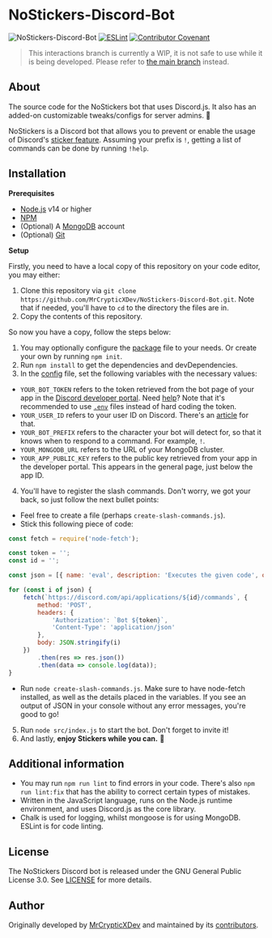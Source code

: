 # NoStickers-Discord-Bot
![NoStickers-Discord-Bot](https://socialify.git.ci/MrCrypticXDev/NoStickers-Discord-Bot/image?description=1&forks=1&issues=1&language=1&logo=https%3A%2F%2Fim-an.explorer.workers.dev%2FPgaUZal.png&owner=1&pattern=Circuit%20Board&pulls=1&stargazers=1&theme=Light)
[![ESLint](https://github.com/MrCrypticXDev/NoStickers-Discord-Bot/actions/workflows/lint.yml/badge.svg)](https://github.com/MrCrypticXDev/NoStickers-Discord-Bot/actions/workflows/lint.yml) [![Contributor Covenant](https://img.shields.io/badge/Contributor%20Covenant-2.0-4baaaa.svg)](.github/CODE_OF_CONDUCT.md)
> This interactions branch is currently a WIP, it is not safe to use while it is being developed. Please refer to [the main branch](https://github.com/MrCrypticXDev/NoStickers-Discord-Bot) instead.

## About
The source code for the NoStickers bot that uses Discord.js. It also has an added-on customizable tweaks/configs for server admins. 👀

NoStickers is a Discord bot that allows you to prevent or enable the usage of Discord's [sticker feature](https://support.discord.com/hc/en-us/articles/1500008542422-Sticker-Updates-FAQ-Android-and-Desktop). Assuming your prefix is `!`, getting a list of commands can be done by running `!help`.

## Installation
**Prerequisites**
* [Node.js](https://nodejs.org) v14 or higher
* [NPM](https://npmjs.com)
* (Optional) A [MongoDB](https://mongodb.com) account
* (Optional) [Git](https://git-scm.org)

**Setup**

Firstly, you need to have a local copy of this repository on your code editor, you may either:
1. Clone this repository via `git clone https://github.com/MrCrypticXDev/NoStickers-Discord-Bot.git`. Note that if needed, you'll have to `cd` to the directory the files are in.
2. Copy the contents of this repository.

So now you have a copy, follow the steps below:
1. You may optionally configure the [package](package.json) file to your needs. Or create your own by running `npm init`.
2. Run `npm install` to get the dependencies and devDependencies.
3. In the [config](src/config.json) file, set the following variables with the necessary values:
* `YOUR_BOT_TOKEN` refers to the token retrieved from the bot page of your app in the [Discord developer portal](https://discord.com/developers/applications). Need [help](https://www.writebots.com/discord-bot-token)? Note that it's recommended to use [`.env`](https://stackoverflow.com/a/41501273) files instead of hard coding the token.
* `YOUR_USER_ID` refers to your user ID on Discord. There's an [article](https://support.discord.com/hc/en-us/articles/206346498-Where-can-I-find-my-User-Server-Message-ID-) for that.
* `YOUR_BOT_PREFIX` refers to the character your bot will detect for, so that it knows when to respond to a command. For example, `!`.
* `YOUR_MONGODB_URL` refers to the URL of your MongoDB cluster.
* `YOUR_APP_PUBLIC_KEY` refers to the public key retrieved from your app in the developer portal. This appears in the general page, just below the app ID.

4. You'll have to register the slash commands. Don't worry, we got your back, so just follow the next bullet points:
* Feel free to create a file (perhaps `create-slash-commands.js`). 
* Stick this following piece of code:

```js
const fetch = require('node-fetch');

const token = '';
const id = '';

const json = [{ name: 'eval', description: 'Executes the given code', options: [{ name: 'code', description: 'The code to evaluate', type: 3, required: true }] }, { name: 'help', description: 'Shows the help embed' }, { name: 'invite', description: 'The link for inviting the bot' }, { name: 'stickers', description: 'Allows stickers in the given channel', options: [{ name: 'channel', description: 'The channel to allow sending of stickers from', type: 7, required: true }] }, { name: 'nosticker', description: 'Deletes stickers in the given channel', options: [{ name: 'channel', description: 'The channel to disable usage of stickers from', type: 7, required: true }] }];

for (const i of json) {
    fetch(`https://discord.com/api/applications/${id}/commands`, {
        method: 'POST',
        headers: {
            'Authorization': `Bot ${token}`,
            'Content-Type': 'application/json'
        },
        body: JSON.stringify(i)
    })
        .then(res => res.json())
        .then(data => console.log(data));
}
```
* Run `node create-slash-commands.js`. Make sure to have node-fetch installed, as well as the details placed in the variables. If you see an output of JSON in your console without any error messages, you're good to go!

5. Run `node src/index.js` to start the bot. Don't forget to invite it!
6. And lastly, **enjoy Stickers while you can.** 🌺

## Additional information
* You may run `npm run lint` to find errors in your code. There's also `npm run lint:fix` that has the ability to correct certain types of mistakes.
* Written in the JavaScript language, runs on the Node.js runtime environment, and uses Discord.js as the core library.
* Chalk is used for logging, whilst mongoose is for using MongoDB. ESLint is for code linting.

## License
The NoStickers Discord bot is released under the GNU General Public License 3.0. See [LICENSE](LICENSE) for more details.

## Author
Originally developed by [MrCrypticXDev](https://github.com/MrCrypticXDev) and maintained by its [contributors](https://github.com/MrCrypticXDev/NoStickers-Discord-Bot/graphs/contributors).
